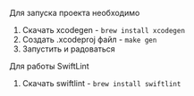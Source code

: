 Для запуска проекта необходимо
1) Скачать xcodegen - ```brew install xcodegen```
2) Создать .xcodeproj файл - ```make gen```
3) Запустить и радоваться

Для работы SwiftLint
1) Скачать swiftlint - ```brew install swiftlint```

